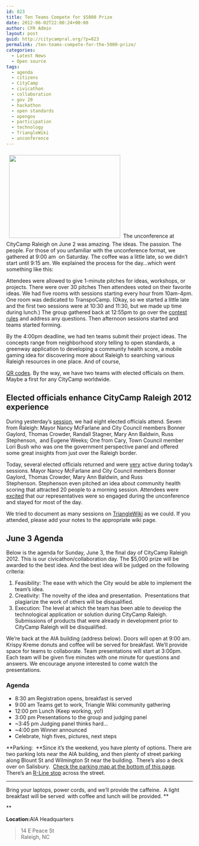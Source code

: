 ```yaml
---
id: 823
title: Ten Teams Compete for $5000 Prize
date: 2012-06-02T22:00:24+00:00
author: CFR Admin
layout: post
guid: http://citycampral.org/?p=823
permalink: /ten-teams-compete-for-the-5000-prize/
categories:
  - Latest News
  - Open source
tags:
  - agenda
  - citizens
  - CityCamp
  - civicathon
  - collaboration
  - gov 20
  - hackathon
  - open standards
  - opengov
  - participation
  - technology
  - TriangleWiki
  - unconference
---
```

<a href="http://citycampral.org/2012/06/ten-teams-compete-for-the-5000-prize/ccral_final_grid/" rel="attachment wp-att-833"><img class="alignright size-medium wp-image-833" style="margin: 8px;" title="ccral_final_grid" src="http://citycampral.org/wp-content/uploads/2012/06/ccral_final_grid-300x224.jpg" alt="" width="300" height="224" /></a>The unconference at CityCamp Raleigh on June 2 was amazing. The ideas. The passion. The people. For those of you unfamiliar with the unconference format, we gathered at 9:00 am  on Saturday. The coffee was a little late, so we didn&#8217;t start until 9:15 am. We explained the process for the day&#8230;which went something like this:

Attendees were allowed to give 1-minute pitches for ideas, workshops, or projects. There were over 30 pitches Then attendees voted on their favorite ideas. We had five rooms with sessions starting every hour from 10am-4pm. One room was dedicated to TranspoCamp. (Okay, so we started a little late and the first two sessions were at 10:30 and 11:30, but we made up time during lunch.) The group gathered back at 12:55pm to go over the <a title="contest rules" href="citycampral.org/get-involved/citycamp-raleigh-contest-official-rules-2012/f" target="_blank">contest rules</a> and address any questions. Then afternoon sessions started and teams started forming.

By the 4:00pm deadline, we had ten teams submit their project ideas. The concepts range from<!--more--> neighborhood story telling to open standards, a greenway application to developing a community health score, a mobile gaming idea for discovering more about Raleigh to searching various Raleigh resources in one place. And of course, 

<a title="CityCamp Raleigh this Weekend" href="http://www.newraleigh.com/article/citycamp-raleigh-this-weekend/" target="_blank">QR codes</a>. By the way, we have two teams with elected officials on them. Maybe a first for any CityCamp worldwide.

## Elected officials enhance CityCamp Raleigh 2012 experience

During yesterday&#8217;s <a title="http://citycampral.org/2012/06/citycamp-raleigh-agenda-for-friday-june-1/" href="http://citycampral.org/2012/06/citycamp-raleigh-agenda-for-friday-june-1/" target="_blank">session</a>, we had eight elected officials attend. Seven from Raleigh: Mayor Nancy McFarlane and City Council members Bonner Gaylord, Thomas Crowder, Randall Stagner, Mary Ann Baldwin, Russ Stephenson,  and Eugene Weeks; One from Cary, Town Council member Lori Bush who was one the government perspective panel and offered some great insights from just over the Raleigh border.

Today, several elected officials returned and were <span style="text-decoration: underline;">very</span> active during today&#8217;s sessions. Mayor Nancy McFarlane and City Council members Bonner Gaylord, Thomas Crowder, Mary Ann Baldwin, and Russ Stephenson. Stephenson even pitched an idea about community health scoring that attracted 20 people to a morning session. Attendees were <a title="excited" href="http://twitter.com/kflanagan/status/209059610701742083" target="_blank">excited</a> that our representatives were so engaged during the unconference and stayed for most of the day.

We tried to document as many sessions on <a title="TriangleWiki project" href="https://trianglewiki.org/CityCamp_Raleigh_2012_Workshops" target="_blank">TriangleWiki</a> as we could. If you attended, please add your notes to the appropriate wiki page.

## June 3 Agenda

Below is the agenda for Sunday, June 3, the final day of CityCamp Raleigh 2012. This is our civicathon/collaboration day. The $5,000 prize will be awarded to the best idea. And the best idea will be judged on the following criteria:

  1. Feasibility: The ease with which the City would be able to implement the team’s idea.
  2. Creativity: The novelty of the idea and presentation.  Presentations that plagiarize the work of others will be disqualified.
  3. Execution: The level at which the team has been able to develop the technological application or solution during CityCamp Raleigh.  Submissions of products that were already in development prior to CityCamp Raleigh will be disqualified.

We’re back at the AIA building (address below). Doors will open at 9:00 am. Krispy Kreme donuts and coffee will be served for breakfast. We’ll provide space for teams to collaborate. Team presentations will start at 3:00pm. Each team will be given five minutes with one minute for questions and answers. We encourage anyone interested to come watch the presentations.

### Agenda

  * 8:30 am Registration opens, breakfast is served
  * 9:00 am Teams get to work, Triangle Wiki community gathering
  * 12:00 pm Lunch (Keep working, yo!)
  * 3:00 pm Presentations to the group and judging panel
  * ~3:45 pm Judging panel thinks hard…
  * ~4:00 pm Winner announced
  * Celebrate, high fives, pictures, next steps

**Parking:  **Since it’s the weekend, you have plenty of options. There are two parking lots near the AIA building, and then plenty of street parking along Blount St and Wilmington St near the building.  There’s also a deck over on Salisbury.  <a href="../2012/06/register/" target="_blank">Check the parking map at the bottom of this page</a>. There’s an <a href="http://www.godowntownraleigh.com/get-around/r-line" target="_blank">R-Line stop</a> across the street.
  
****

Bring your laptops, power cords, and we’ll provide the caffeine.  A light breakfast will be served  with coffee and lunch will be provided. **
  
** 

<div>
  <strong>Location:</strong>AIA Headquarters</p> 
  
  <blockquote>
    <p>
      14 E Peace St<br /> Raleigh, NC
    </p>
  </blockquote>
</div>